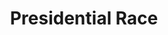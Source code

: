 ---
title:          "Presidential Race"
event:          "02"

controls:       [ ["WASD", "Movement"],
                ["Left CTRL", "Fire"],
                ["Space", "Jump"],
                ["Escape", "Pause"] ]
type:           "Platformer"
platforms:      ["Windows", "macOS"]
url:            "https://limeonade.itch.io/presidential-race"
team:           ["Ben Prins", "Zach Prins", "Randall Romphf", "Andrew Vader Schaaf"]
social:         ["", "", "", ""]
need-title:     false
screenshots:    [ ["/content/img/event/02/screenshots-small/presidentialrace-000.jpg", "/content/img/event/02/screenshots/presidentialrace-000.jpg"],
                ["/content/img/event/02/screenshots-small/presidentialrace-001.jpg", "/content/img/event/02/screenshots/presidentialrace-001.jpg"],
                ["/content/img/event/02/screenshots-small/presidentialrace-002.jpg", "/content/img/event/02/screenshots/presidentialrace-002.jpg"] ]
videos:         [ "https://www.youtube.com/watch?v=DX6oYLn0T30" ]
---